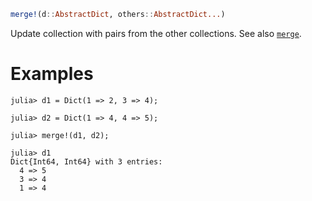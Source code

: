 ```julia
merge!(d::AbstractDict, others::AbstractDict...)
```

Update collection with pairs from the other collections. See also [`merge`](@ref).

# Examples

```jldoctest
julia> d1 = Dict(1 => 2, 3 => 4);

julia> d2 = Dict(1 => 4, 4 => 5);

julia> merge!(d1, d2);

julia> d1
Dict{Int64, Int64} with 3 entries:
  4 => 5
  3 => 4
  1 => 4
```
